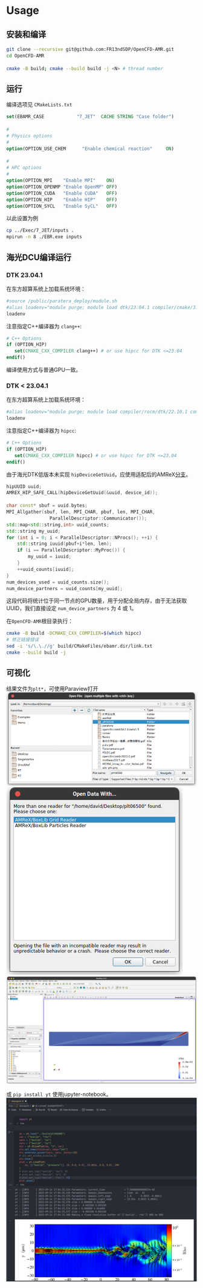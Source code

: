 # Usage

## 安装和编译
```bash
git clone --recursive git@github.com:FR13ndSDP/OpenCFD-AMR.git
cd OpenCFD-AMR

cmake -B build; cmake --build build -j <N> # thread number
```

## 运行
编译选项见 `CMakeLists.txt`

```CMake
set(EBAMR_CASE            "7_JET"  CACHE STRING "Case folder")

#
# Physics options
#
option(OPTION_USE_CHEM      "Enable chemical reaction"     ON)

#
# HPC options
#
option(OPTION_MPI    "Enable MPI"    ON)
option(OPTION_OPENMP "Enable OpenMP" OFF)
option(OPTION_CUDA   "Enable CUDA"   OFF)
option(OPTION_HIP    "Enable HIP"    OFF)
option(OPTION_SYCL   "Enable SyCL"   OFF)
```
以此设置为例

```bash
cp ../Exec/7_JET/inputs .
mpirun -n 8 ./EBR.exe inputs
```

## 海光DCU编译运行

### DTK 23.04.1
在东方超算系统上加载系统环境：
```bash
#source /public/paratera_deploy/module.sh
#alias loadenv="module purge; module load dtk/23.04.1 compiler/cmake/3.24.1 compiler/intel/2017.5.239 mpi/hpcx/2.7.4/intel-2017.5.239"
loadenv
```

注意指定C++编译器为 `clang++`:
```CMake
# C++ Options
if (OPTION_HIP)
   set(CMAKE_CXX_COMPILER clang++) # or use hipcc for DTK <=23.04
endif()
```
编译使用方式与普通GPU一致。

### DTK < 23.04.1
在东方超算系统上加载系统环境：
```bash
#alias loadenv="module purge; module load compiler/rocm/dtk/22.10.1 compiler/cmake/3.24.1 compiler/intel/2017.5.239 mpi/hpcx/2.7.4/intel-2017.5.239"
loadenv
```

注意指定C++编译器为 `hipcc`:
```CMake
# C++ Options
if (OPTION_HIP)
   set(CMAKE_CXX_COMPILER hipcc) # or use hipcc for DTK <=23.04
endif()
```

由于海光DTK低版本未实现 `hipDeviceGetUuid`，应使用适配后的AMReX[分支](https://github.com/FR13ndSDP/amrex/tree/DCU)。

```C++
hipUUID uuid;
AMREX_HIP_SAFE_CALL(hipDeviceGetUuid(&uuid, device_id));

char const* sbuf = uuid.bytes;
MPI_Allgather(sbuf, len, MPI_CHAR, pbuf, len, MPI_CHAR,
                ParallelDescriptor::Communicator());
std::map<std::string,int> uuid_counts;
std::string my_uuid;
for (int i = 0; i < ParallelDescriptor::NProcs(); ++i) {
    std::string iuuid(pbuf+i*len, len);
    if (i == ParallelDescriptor::MyProc()) {
        my_uuid = iuuid;
    }
    ++uuid_counts[iuuid];
}
num_devices_used = uuid_counts.size();
num_device_partners = uuid_counts[my_uuid];
```
这段代码将统计位于同一节点的GPU数量，用于分配全局内存，由于无法获取UUID，我们直接设定 `num_device_partners` 为 4 或 1。

在`OpenCFD-AMR`根目录执行：
```bash
cmake -B build -DCMAKE_CXX_COMPILER=$(which hipcc)
# 修正链接错误
sed -i 's/\.\.//g' build/CMakeFiles/ebamr.dir/link.txt
cmake --build build -j
```

## 可视化

结果文件为`plt*`，可使用Paraview打开
![step 1](./figs/step1.png)
![step 2](./figs/step2.png)
![step 3](./figs/step3.png)

或 `pip install yt` 使用jupyter-notebook。
![step 3](./figs/jupyter.png)
